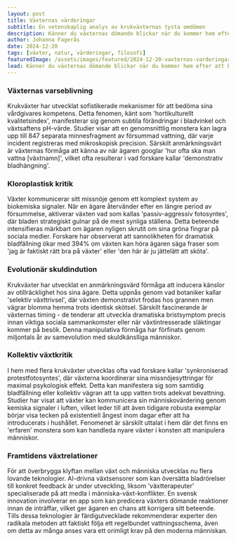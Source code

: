 ```yaml
---
layout: post
title: Växternas värderingar
subtitle: En vetenskaplig analys av krukväxternas tysta omdömen
description: Känner du växternas dömande blickar när du kommer hem efter att ha glömt vattna? Genom botanisk psykologi och växtbeteendevetenskap avslöjar vi sanningen bakom dina krukväxters tysta kritik.
author: Johanna Fagerås
date: 2024-12-20
tags: [växter, natur, värderingar, filosofi]
featuredImage: /assets/images/featured/2024-12-20-vaxternas-varderingar.jpeg
lead: Känner du växternas dömande blickar när du kommer hem efter att ha glömt vattna? Genom botanisk psykologi och växtbeteendevetenskap avslöjar vi sanningen bakom dina krukväxters tysta kritik.
---
```


### Växternas varseblivning

Krukväxter har utvecklat sofistikerade mekanismer för att bedöma sina vårdgivares kompetens. Detta fenomen, känt som 'hortikulturellt kvalitetsindex', manifesterar sig genom subtila förändringar i bladvinkel och växtsaftens pH-värde. Studier visar att en genomsnittlig monstera kan lagra upp till 847 separata minnesfragment av försummad vattning, där varje incident registreras med mikroskopisk precision. Särskilt anmärkningsvärt är växternas förmåga att känna av när ägaren googlar 'hur ofta ska man vattna [växtnamn]', vilket ofta resulterar i vad forskare kallar 'demonstrativ bladhängning'.

### Kloroplastisk kritik

Växter kommunicerar sitt missnöje genom ett komplext system av biokemiska signaler. När en ägare återvänder efter en längre period av försummelse, aktiverar växten vad som kallas 'passiv-aggressiv fotosyntes', där bladen strategiskt gulnar på de mest synliga ställena. Detta beteende intensifieras märkbart om ägaren nyligen skrutit om sina gröna fingrar på sociala medier. Forskare har observerat att sannolikheten för dramatisk bladfällning ökar med 394% om växten kan höra ägaren säga fraser som 'jag är faktiskt rätt bra på växter' eller 'den här är ju jättelätt att sköta'.

### Evolutionär skuldindution

Krukväxter har utvecklat en anmärkningsvärd förmåga att inducera känslor av otillräcklighet hos sina ägare. Detta uppnås genom vad botaniker kallar 'selektiv växttrivsel', där växten demonstrativt frodas hos grannen men vägrar blomma hemma trots identisk skötsel. Särskilt fascinerande är växternas timing - de tenderar att utveckla dramatiska bristsymptom precis innan viktiga sociala sammankomster eller när växtintresserade släktingar kommer på besök. Denna manipulativa förmåga har förfinats genom miljontals år av samevolution med skuldkänslliga människor.

### Kollektiv växtkritik

I hem med flera krukväxter utvecklas ofta vad forskare kallar 'synkroniserad protestfotosyntes', där växterna koordinerar sina missnöjesyttringar för maximal psykologisk effekt. Detta kan manifestera sig som samtidig bladfällning eller kollektiv vägran att ta upp vatten trots adekvat bevattning. Studier har visat att växter kan kommunicera sin människovärdering genom kemiska signaler i luften, vilket leder till att även tidigare robusta exemplar börjar visa tecken på existentiell ångest inom dagar efter att ha introducerats i hushållet. Fenomenet är särskilt uttalat i hem där det finns en 'erfaren' monstera som kan handleda nyare växter i konsten att manipulera människor.

### Framtidens växtrelationer

För att överbrygga klyftan mellan växt och människa utvecklas nu flera lovande teknologier. AI-drivna växtsensorer som kan översätta bladrörelser till konkret feedback är under utveckling, liksom 'växtterapeuter' specialiserade på att medla i människa-växt-konflikter. En svensk innovation involverar en app som kan predicera växters dömande reaktioner innan de inträffar, vilket ger ägaren en chans att korrigera sitt beteende. Tills dessa teknologier är färdigutvecklade rekommenderar experter den radikala metoden att faktiskt följa ett regelbundet vattningsschema, även om detta av många anses vara ett orimligt krav på den moderna människan.
